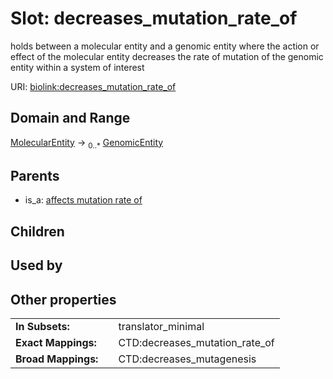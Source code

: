 
# Slot: decreases_mutation_rate_of


holds between a molecular entity and a genomic entity where the action or effect of the molecular entity decreases the rate of mutation of the genomic entity within a system of interest

URI: [biolink:decreases_mutation_rate_of](https://w3id.org/biolink/vocab/decreases_mutation_rate_of)


## Domain and Range

[MolecularEntity](MolecularEntity.md) ->  <sub>0..*</sub>
 [GenomicEntity](GenomicEntity.md)

## Parents

 *  is_a: [affects mutation rate of](affects_mutation_rate_of.md)

## Children


## Used by


## Other properties

|  |  |  |
| --- | --- | --- |
| **In Subsets:** | | translator_minimal |
| **Exact Mappings:** | | CTD:decreases_mutation_rate_of |
| **Broad Mappings:** | | CTD:decreases_mutagenesis |

